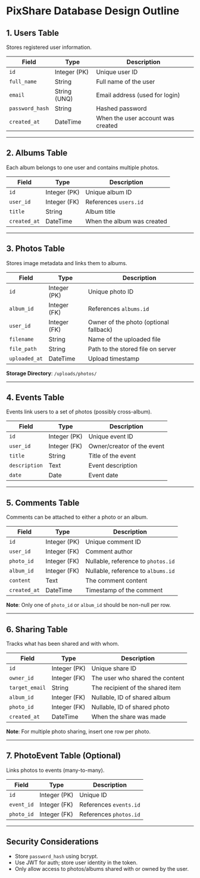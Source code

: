 # PixShare Database Design Outline

## 1. Users Table

Stores registered user information.

| Field           | Type         | Description                        |
|----------------|--------------|------------------------------------|
| `id`           | Integer (PK) | Unique user ID                     |
| `full_name`    | String       | Full name of the user              |
| `email`        | String (UNQ) | Email address (used for login)     |
| `password_hash`| String       | Hashed password                    |
| `created_at`   | DateTime     | When the user account was created  |

---

## 2. Albums Table

Each album belongs to one user and contains multiple photos.

| Field         | Type         | Description                          |
|--------------|--------------|--------------------------------------|
| `id`         | Integer (PK) | Unique album ID                      |
| `user_id`    | Integer (FK) | References `users.id`                |
| `title`      | String       | Album title                          |
| `created_at` | DateTime     | When the album was created           |

---

## 3. Photos Table

Stores image metadata and links them to albums.

| Field         | Type         | Description                            |
|--------------|--------------|----------------------------------------|
| `id`         | Integer (PK) | Unique photo ID                        |
| `album_id`   | Integer (FK) | References `albums.id`                 |
| `user_id`    | Integer (FK) | Owner of the photo (optional fallback) |
| `filename`   | String       | Name of the uploaded file              |
| `file_path`  | String       | Path to the stored file on server      |
| `uploaded_at`| DateTime     | Upload timestamp                       |

**Storage Directory**: `/uploads/photos/`

---

## 4. Events Table

Events link users to a set of photos (possibly cross-album).

| Field         | Type         | Description                         |
|--------------|--------------|-------------------------------------|
| `id`         | Integer (PK) | Unique event ID                     |
| `user_id`    | Integer (FK) | Owner/creator of the event          |
| `title`      | String       | Title of the event                  |
| `description`| Text         | Event description                   |
| `date`       | Date         | Event date                          |

---

## 5. Comments Table

Comments can be attached to either a photo or an album.

| Field         | Type         | Description                              |
|--------------|--------------|------------------------------------------|
| `id`         | Integer (PK) | Unique comment ID                        |
| `user_id`    | Integer (FK) | Comment author                           |
| `photo_id`   | Integer (FK) | Nullable, reference to `photos.id`       |
| `album_id`   | Integer (FK) | Nullable, reference to `albums.id`       |
| `content`    | Text         | The comment content                      |
| `created_at` | DateTime     | Timestamp of the comment                 |

**Note**: Only one of `photo_id` or `album_id` should be non-null per row.

---

## 6. Sharing Table

Tracks what has been shared and with whom.

| Field           | Type         | Description                             |
|----------------|--------------|-----------------------------------------|
| `id`           | Integer (PK) | Unique share ID                         |
| `owner_id`     | Integer (FK) | The user who shared the content         |
| `target_email` | String       | The recipient of the shared item        |
| `album_id`     | Integer (FK) | Nullable, ID of shared album            |
| `photo_id`     | Integer (FK) | Nullable, ID of shared photo            |
| `created_at`   | DateTime     | When the share was made                 |

**Note**: For multiple photo sharing, insert one row per photo.

---

## 7. PhotoEvent Table (Optional)

Links photos to events (many-to-many).

| Field       | Type         | Description               |
|------------|--------------|---------------------------|
| `id`       | Integer (PK) | Unique ID                 |
| `event_id` | Integer (FK) | References `events.id`    |
| `photo_id` | Integer (FK) | References `photos.id`    |

---

## Security Considerations

- Store `password_hash` using bcrypt.
- Use JWT for auth; store user identity in the token.
- Only allow access to photos/albums shared with or owned by the user.